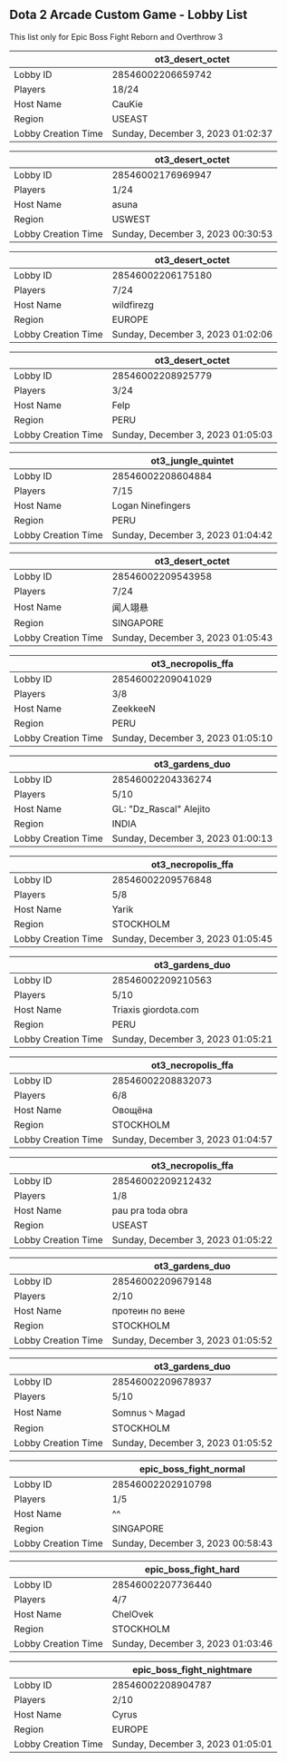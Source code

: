 ## Dota 2 Arcade Custom Game - Lobby List

This list only for Epic Boss Fight Reborn and Overthrow 3

|  | ot3_desert_octet |
| ------ | ------ |
| Lobby ID | 28546002206659742 |
| Players | 18/24 |
| Host Name | CauKie |
| Region | USEAST |
| Lobby Creation Time | Sunday, December 3, 2023 01:02:37 |


|  | ot3_desert_octet |
| ------ | ------ |
| Lobby ID | 28546002176969947 |
| Players | 1/24 |
| Host Name | asuna |
| Region | USWEST |
| Lobby Creation Time | Sunday, December 3, 2023 00:30:53 |


|  | ot3_desert_octet |
| ------ | ------ |
| Lobby ID | 28546002206175180 |
| Players | 7/24 |
| Host Name | wildfirezg |
| Region | EUROPE |
| Lobby Creation Time | Sunday, December 3, 2023 01:02:06 |


|  | ot3_desert_octet |
| ------ | ------ |
| Lobby ID | 28546002208925779 |
| Players | 3/24 |
| Host Name | Felp |
| Region | PERU |
| Lobby Creation Time | Sunday, December 3, 2023 01:05:03 |


|  | ot3_jungle_quintet |
| ------ | ------ |
| Lobby ID | 28546002208604884 |
| Players | 7/15 |
| Host Name | Logan Ninefingers |
| Region | PERU |
| Lobby Creation Time | Sunday, December 3, 2023 01:04:42 |


|  | ot3_desert_octet |
| ------ | ------ |
| Lobby ID | 28546002209543958 |
| Players | 7/24 |
| Host Name | 闻人翊悬 |
| Region | SINGAPORE |
| Lobby Creation Time | Sunday, December 3, 2023 01:05:43 |


|  | ot3_necropolis_ffa |
| ------ | ------ |
| Lobby ID | 28546002209041029 |
| Players | 3/8 |
| Host Name | ZeekkeeN |
| Region | PERU |
| Lobby Creation Time | Sunday, December 3, 2023 01:05:10 |


|  | ot3_gardens_duo |
| ------ | ------ |
| Lobby ID | 28546002204336274 |
| Players | 5/10 |
| Host Name | GL: "Dz_Rascal" Alejito |
| Region | INDIA |
| Lobby Creation Time | Sunday, December 3, 2023 01:00:13 |


|  | ot3_necropolis_ffa |
| ------ | ------ |
| Lobby ID | 28546002209576848 |
| Players | 5/8 |
| Host Name | Yarik |
| Region | STOCKHOLM |
| Lobby Creation Time | Sunday, December 3, 2023 01:05:45 |


|  | ot3_gardens_duo |
| ------ | ------ |
| Lobby ID | 28546002209210563 |
| Players | 5/10 |
| Host Name | Triaxis giordota.com |
| Region | PERU |
| Lobby Creation Time | Sunday, December 3, 2023 01:05:21 |


|  | ot3_necropolis_ffa |
| ------ | ------ |
| Lobby ID | 28546002208832073 |
| Players | 6/8 |
| Host Name | Овощёна |
| Region | STOCKHOLM |
| Lobby Creation Time | Sunday, December 3, 2023 01:04:57 |


|  | ot3_necropolis_ffa |
| ------ | ------ |
| Lobby ID | 28546002209212432 |
| Players | 1/8 |
| Host Name | pau pra toda obra |
| Region | USEAST |
| Lobby Creation Time | Sunday, December 3, 2023 01:05:22 |


|  | ot3_gardens_duo |
| ------ | ------ |
| Lobby ID | 28546002209679148 |
| Players | 2/10 |
| Host Name | протеин по вене |
| Region | STOCKHOLM |
| Lobby Creation Time | Sunday, December 3, 2023 01:05:52 |


|  | ot3_gardens_duo |
| ------ | ------ |
| Lobby ID | 28546002209678937 |
| Players | 5/10 |
| Host Name | Somnus丶Magad |
| Region | STOCKHOLM |
| Lobby Creation Time | Sunday, December 3, 2023 01:05:52 |


|  | epic_boss_fight_normal |
| ------ | ------ |
| Lobby ID | 28546002202910798 |
| Players | 1/5 |
| Host Name | ^^ |
| Region | SINGAPORE |
| Lobby Creation Time | Sunday, December 3, 2023 00:58:43 |


|  | epic_boss_fight_hard |
| ------ | ------ |
| Lobby ID | 28546002207736440 |
| Players | 4/7 |
| Host Name | ChelOvek |
| Region | STOCKHOLM |
| Lobby Creation Time | Sunday, December 3, 2023 01:03:46 |


|  | epic_boss_fight_nightmare |
| ------ | ------ |
| Lobby ID | 28546002208904787 |
| Players | 2/10 |
| Host Name | Cyrus |
| Region | EUROPE |
| Lobby Creation Time | Sunday, December 3, 2023 01:05:01 |



